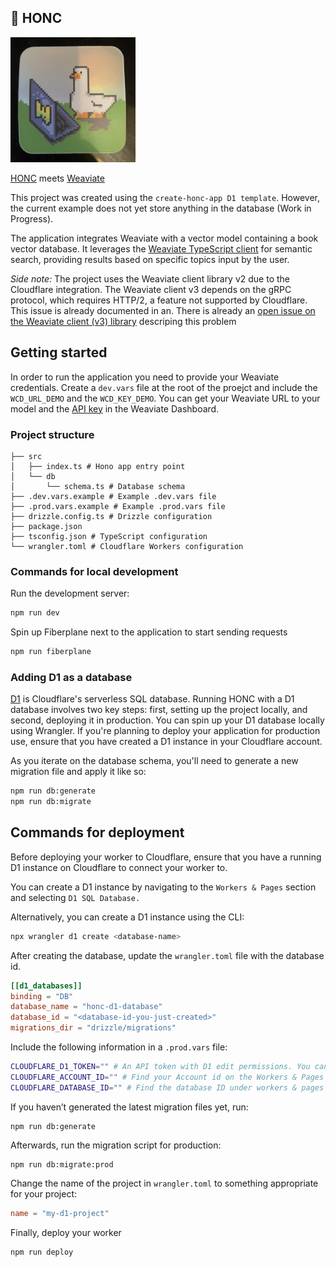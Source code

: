 ## 🪿 HONC



<img src="./weaviate-meets-honc.jpg" width="200" height="200" alt="a Goose infront a computer with a weaviate sign">

[HONC](https://honc.dev) meets [Weaviate](https://weaviate.io/)

This project was created using the `create-honc-app D1 template`. However, the current example does not yet store anything in the database (Work in Progress).

The application integrates Weaviate with a vector model containing a book vector database. It leverages the [Weaviate TypeScript client](https://weaviate.io/developers/weaviate/client-libraries/typescript/typescript-v2) for semantic search, providing results based on specific topics input by the user.


*Side note:* The project uses the Weaviate client library v2 due to the Cloudflare integration. The Weaviate client v3 depends on the gRPC protocol, which requires HTTP/2, a feature not supported by Cloudflare. This issue is already documented in an. There is already an [open issue on the Weaviate client (v3) library](https://github.com/weaviate/typescript-client/issues/145) descriping this problem

## Getting started
In order to run the application you need to provide your Weaviate credentials. 
Create a `dev.vars` file at the root of the proejct and include the `WCD_URL_DEMO` and the `WCD_KEY_DEMO`. 
You can get your Weaviate URL to your model and the [API key](https://weaviate.io/developers/weaviate/connections/connect-cloud) in the Weaviate Dashboard.


### Project structure

```#
├── src
│   ├── index.ts # Hono app entry point
│   └── db
│       └── schema.ts # Database schema
├── .dev.vars.example # Example .dev.vars file
├── .prod.vars.example # Example .prod.vars file
├── drizzle.config.ts # Drizzle configuration
├── package.json
├── tsconfig.json # TypeScript configuration
└── wrangler.toml # Cloudflare Workers configuration
```


### Commands for local development

Run the development server:

```sh
npm run dev
```

Spin up Fiberplane next to the application to start sending requests

```sh
npm run fiberplane
```

### Adding D1 as a database

[D1](https://developers.cloudflare.com/d1/) is Cloudflare's serverless SQL database. Running HONC with a D1 database involves two key steps: first, setting up the project locally, and second, deploying it in production. You can spin up your D1 database locally using Wrangler. If you're planning to deploy your application for production use, ensure that you have created a D1 instance in your Cloudflare account.

As you iterate on the database schema, you'll need to generate a new migration file and apply it like so:

```sh
npm run db:generate
npm run db:migrate
```

## Commands for deployment

Before deploying your worker to Cloudflare, ensure that you have a running D1 instance on Cloudflare to connect your worker to.

You can create a D1 instance by navigating to the `Workers & Pages` section and selecting `D1 SQL Database.`

Alternatively, you can create a D1 instance using the CLI:

```sh
npx wrangler d1 create <database-name>
```

After creating the database, update the `wrangler.toml` file with the database id.

```toml
[[d1_databases]]
binding = "DB"
database_name = "honc-d1-database"
database_id = "<database-id-you-just-created>"
migrations_dir = "drizzle/migrations"
```

Include the following information in a `.prod.vars` file:

```sh
CLOUDFLARE_D1_TOKEN="" # An API token with D1 edit permissions. You can create API tokens from your Cloudflare profile
CLOUDFLARE_ACCOUNT_ID="" # Find your Account id on the Workers & Pages overview (upper right)
CLOUDFLARE_DATABASE_ID="" # Find the database ID under workers & pages under D1 SQL Database and by selecting the created database
```

If you haven’t generated the latest migration files yet, run:
```shell
npm run db:generate
```

Afterwards, run the migration script for production:
```shell
npm run db:migrate:prod
```

Change the name of the project in `wrangler.toml` to something appropriate for your project:

```toml
name = "my-d1-project"
```

Finally, deploy your worker

```shell 
npm run deploy
```



